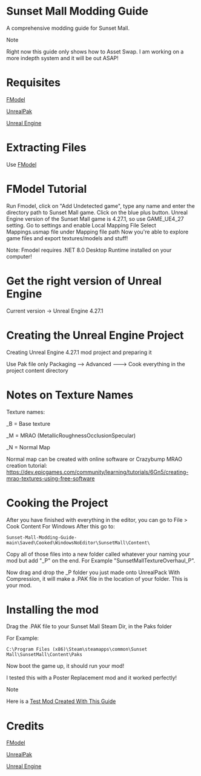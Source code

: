 # Sunset Mall Modding Guide
A comprehensive modding guide for Sunset Mall.

> [!NOTE]
> Right now this guide only shows how to Asset Swap. I am working on a more indepth system and it will be out ASAP!

# Requisites
[FModel](https://fmodel.app)

[UnrealPak](https://github.com/allcoolthingsatoneplace/UnrealPakTool)

[Unreal Engine](https://www.unrealengine.com/en-US)

# Extracting Files
Use [FModel](https://fmodel.app)

# FModel Tutorial
Run Fmodel, click on "Add Undetected game", type any name and enter the directory path to Sunset Mall game. Click on the blue plus button.
Unreal Engine version of the Sunset Mall game is 4.27.1, so use GAME_UE4_27 setting.
Go to settings and enable Local Mapping File
Select Mappings.usmap file under Mapping file path
Now you're able to explore game files and export textures/models and stuff!

Note: Fmodel requires .NET 8.0 Desktop Runtime installed on your computer!

# Get the right version of Unreal Engine
Current version -> Unreal Engine 4.27.1

# Creating the Unreal Engine Project
Creating Unreal Engine 4.27.1 mod project and preparing it

Use Pak file only
Packaging --> Advanced ---> Cook everything  in the project content directory

# Notes on Texture Names
Texture names:

<Texturenamehere>_B = Base texture

<Texturenamehere>_M = MRAO (MetallicRoughnessOcclusionSpecular)

<Texturenamehere>_N = Normal Map

Normal map can be created with online software or Crazybump
MRAO creation tutorial: https://dev.epicgames.com/community/learning/tutorials/6Gn5/creating-mrao-textures-using-free-software

# Cooking the Project
After you have finished with everything in the editor, you can go to File > Cook Content For Windows
After this go to:

``
Sunset-Mall-Modding-Guide-main\Saved\Cooked\WindowsNoEditor\SunsetMall\Content\
``

Copy all of those files into a new folder called whatever your naming your mod but add "_P" on the end.
For Example "SunsetMallTextureOverhaul_P".

Now drag and drop the _P folder you just made onto UnrealPack With Compression, it will make a .PAK file in the location of your folder. This is your mod.

# Installing the mod
Drag the .PAK file to your Sunset Mall Steam Dir, in the Paks folder

For Example:

``
C:\Program Files (x86)\Steam\steamapps\common\Sunset Mall\SunsetMall\Content\Paks
``

Now boot the game up, it should run your mod!

I tested this with a Poster Replacement mod and it worked perfectly!


> [!NOTE]
> Here is a [Test Mod Created With This Guide](https://github.com/Hecking-Heck/Sunset-Mall-Yippee-Test-Mod-Example)


# Credits

[FModel](https://fmodel.app)

[UnrealPak](https://github.com/allcoolthingsatoneplace/UnrealPakTool)

[Unreal Engine](https://www.unrealengine.com/en-US)
